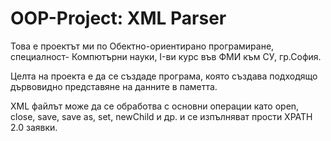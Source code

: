 # OOP-Project: XML Parser
Това е проектът ми по Обектно-ориентирано програмиране, специалност- Компютърни науки, I-ви курс във ФМИ към СУ, гр.София. 

Целта на проекта е да се създаде програма, която създава подходящо дървовидно представяне на данните в паметта.

XML файлът може да се обработва с основни операции като open, clоse, save, save as, set, newChild и др. и се изпълняват прости XPATH 2.0 заявки.
